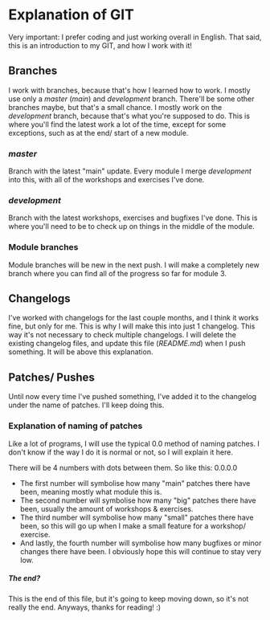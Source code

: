 # Explanation of GIT
Very important: I prefer coding and just working overall in English. That said,
this is an introduction to my GIT, and how I work with it!

## Branches
I work with branches, because that's how I learned how to work. I mostly use
only a *master* (*main*) and *development* branch. There'll be some other
branches maybe, but that's a small chance. I mostly work on the *development*
branch, because that's what you're supposed to do. This is where you'll find the
latest work a lot of the time, except for some exceptions, such as at the end/
start of a new module.

### *master*
Branch with the latest "main" update. Every module I merge *development* into
this, with all of the workshops and exercises I've done.

### *development*
Branch with the latest workshops, exercises and bugfixes I've done. This is
where you'll need to be to check up on things in the middle of the module.

### Module branches
Module branches will be new in the next push. I will make a completely new
branch where you can find all of the progress so far for module 3.

## Changelogs
I've worked with changelogs for the last couple months, and I think it works
fine, but only for me. This is why I will make this into just 1 changelog.
This way it's not necessary to check multiple changelogs. I will delete the
existing changelog files, and update this file (*README.md*) when I push
something. It will be above this explanation.

## Patches/ Pushes
Until now every time I've pushed something, I've added it to the changelog
under the name of patches. I'll keep doing this.

### Explanation of naming of patches
Like a lot of programs, I will use the typical 0.0 method of naming patches.
I don't know if the way I do it is normal or not, so I will explain it here.

There will be 4 numbers with dots between them. So like this: 0.0.0.0
- The first number will symbolise how many "main" patches there have been,
meaning mostly what module this is.
- The second number will symbolise how many "big" patches there have been,
usually the amount of workshops & exercises.
- The third number will symbolise how many "small" patches there have been,
so this will go up when I make a small feature for a workshop/ exercise.
- And lastly, the fourth number will symbolise how many bugfixes or minor
changes there have been. I obviously hope this will continue to stay very low.

##### The end?
This is the end of this file, but it's going to keep moving down, so it's not
really the end. Anyways, thanks for reading! :)